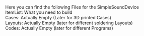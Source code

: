 Here you can find the following Files for the SimpleSoundDevice<br>
ItemList:   What you need to build <br>
Cases:      Actually Empty (Later for 3D printed Cases) <br>
Layouts:    Actually Empty (later for different soldering Layouts) <br>
Codes:      Actually Empty (later for different Programs)
